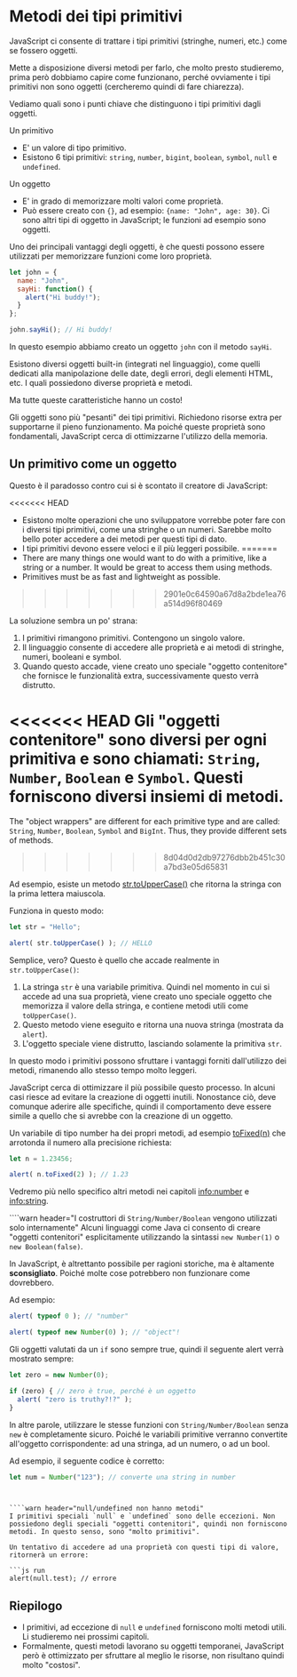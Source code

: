 # Metodi dei tipi primitivi

JavaScript ci consente di trattare i tipi primitivi (stringhe, numeri, etc.) come se fossero oggetti.

Mette a disposizione diversi metodi per farlo, che molto presto studieremo, prima però dobbiamo capire come funzionano, perché ovviamente i tipi primitivi non sono oggetti (cercheremo quindi di fare chiarezza).

Vediamo quali sono i punti chiave che distinguono i tipi primitivi dagli oggetti.

Un primitivo

- E' un valore di tipo primitivo.
- Esistono 6 tipi primitivi: `string`, `number`, `bigint`, `boolean`, `symbol`, `null` e `undefined`.

Un oggetto

- E' in grado di memorizzare molti valori come proprietà.
- Può essere creato con `{}`, ad esempio: `{name: "John", age: 30}`. Ci sono altri tipi di oggetto in JavaScript; le funzioni ad esempio sono oggetti.

Uno dei principali vantaggi degli oggetti, è che questi possono essere utilizzati per memorizzare funzioni come loro proprietà.

```js run
let john = {
  name: "John",
  sayHi: function() {
    alert("Hi buddy!");
  }
};

john.sayHi(); // Hi buddy!
```

In questo esempio abbiamo creato un oggetto `john` con il metodo `sayHi`.

Esistono diversi oggetti built-in (integrati nel linguaggio), come quelli dedicati alla manipolazione delle date, degli errori, degli elementi HTML, etc. I quali possiedono diverse proprietà e metodi.

Ma tutte queste caratteristiche hanno un costo!

Gli oggetti sono più "pesanti" dei tipi primitivi. Richiedono risorse extra per supportarne il pieno funzionamento. Ma poiché queste proprietà sono fondamentali, JavaScript cerca di ottimizzarne l'utilizzo della memoria.

## Un primitivo come un oggetto

Questo è il paradosso contro cui si è scontato il creatore di JavaScript:

<<<<<<< HEAD
- Esistono molte operazioni che uno sviluppatore vorrebbe poter fare con i diversi tipi primitivi, come una stringhe o un numeri. Sarebbe molto bello poter accedere a dei metodi per questi tipi di dato.
- I tipi primitivi devono essere veloci e il più leggeri possibile.
=======
- There are many things one would want to do with a primitive, like a string or a number. It would be great to access them using methods.
- Primitives must be as fast and lightweight as possible.
>>>>>>> 2901e0c64590a67d8a2bde1ea76a514d96f80469

La soluzione sembra un po' strana:

1. I primitivi rimangono primitivi. Contengono un singolo valore.
2. Il linguaggio consente di accedere alle proprietà e ai metodi di stringhe, numeri, booleani e symbol.
3. Quando questo accade, viene creato uno speciale "oggetto contenitore" che fornisce le funzionalità extra, successivamente questo verrà distrutto.

<<<<<<< HEAD
Gli "oggetti contenitore" sono diversi per ogni primitiva e sono chiamati: `String`, `Number`, `Boolean` e `Symbol`. Questi forniscono diversi insiemi di metodi.
=======
The "object wrappers" are different for each primitive type and are called: `String`, `Number`, `Boolean`, `Symbol` and `BigInt`. Thus, they provide different sets of methods.
>>>>>>> 8d04d0d2db97276dbb2b451c30a7bd3e05d65831

Ad esempio, esiste un metodo [str.toUpperCase()](https://developer.mozilla.org/en/docs/Web/JavaScript/Reference/Global_Objects/String/toUpperCase) che ritorna la stringa con la prima lettera maiuscola.

Funziona in questo modo:

```js run
let str = "Hello";

alert( str.toUpperCase() ); // HELLO
```

Semplice, vero?  Questo è quello che accade realmente in `str.toUpperCase()`:

1. La stringa `str` è una variabile primitiva. Quindi nel momento in cui si accede ad una sua proprietà, viene creato uno speciale oggetto che memorizza il valore della stringa, e contiene metodi utili come `toUpperCase()`.
2. Questo metodo viene eseguito e ritorna una nuova stringa (mostrata da `alert`).
3. L'oggetto speciale viene distrutto, lasciando solamente la primitiva `str`.

In questo modo i primitivi possono sfruttare i vantaggi forniti dall'utilizzo dei metodi, rimanendo allo stesso tempo molto leggeri.

JavaScript cerca di ottimizzare il più possibile questo processo. In alcuni casi riesce ad evitare la creazione di oggetti inutili. Nonostance ciò, deve comunque aderire alle specifiche, quindi il comportamento deve essere simile a quello che si avrebbe con la creazione di un oggetto.

Un variabile di tipo number ha dei propri metodi, ad esempio [toFixed(n)](https://developer.mozilla.org/en-US/docs/Web/JavaScript/Reference/Global_Objects/Number/toFixed) che arrotonda il numero alla precisione richiesta:

```js run
let n = 1.23456;

alert( n.toFixed(2) ); // 1.23
```

Vedremo più nello specifico altri metodi nei capitoli <info:number> e <info:string>.


````warn header="I costruttori di `String/Number/Boolean` vengono utilizzati solo internamente"
Alcuni linguaggi come Java ci consento di creare "oggetti contenitori" esplicitamente utilizzando la sintassi `new Number(1)` o `new Boolean(false)`.

In JavaScript, è altrettanto possibile per ragioni storiche, ma è altamente **sconsigliato**. Poiché molte cose potrebbero non funzionare come dovrebbero.

Ad esempio:

```js run
alert( typeof 0 ); // "number"

alert( typeof new Number(0) ); // "object"!
```

Gli oggetti valutati da un `if` sono sempre true, quindi il seguente alert verrà mostrato sempre:

```js run
let zero = new Number(0);

if (zero) { // zero è true, perché è un oggetto
  alert( "zero is truthy?!?" );
}
```

In altre parole, utilizzare le stesse funzioni con `String/Number/Boolean` senza `new` è completamente sicuro. Poiché le variabili primitive verranno convertite all'oggetto corrispondente: ad una stringa, ad un numero, o ad un bool.

Ad esempio, il seguente codice è corretto:
```js
let num = Number("123"); // converte una string in number
```
````


````warn header="null/undefined non hanno metodi"
I primitivi speciali `null` e `undefined` sono delle eccezioni. Non possiedono degli speciali "oggetti contenitori", quindi non forniscono metodi. In questo senso, sono "molto primitivi".

Un tentativo di accedere ad una proprietà con questi tipi di valore, ritornerà un errore:

```js run
alert(null.test); // errore
````

## Riepilogo

- I primitivi, ad eccezione di `null` e `undefined` forniscono molti metodi utili. Li studieremo nei prossimi capitoli.
- Formalmente, questi metodi lavorano su oggetti temporanei, JavaScript però è ottimizzato per sfruttare al meglio le risorse, non risultano quindi molto "costosi".
